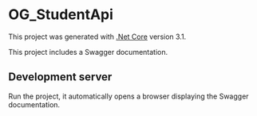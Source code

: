 # OG_StudentApi

This project was generated with [.Net Core](https://dotnet.microsoft.com/download/dotnet-core/3.1) version 3.1.

This project includes a Swagger documentation.

## Development server

Run the project, it automatically opens a browser displaying the Swagger documentation.
